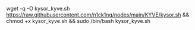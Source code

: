 wget -q -O kysor_kyve.sh https://raw.githubusercontent.com/n1ck1ng/nodes/main/KYVE/kysor.sh && chmod +x kysor_kyve.sh && sudo /bin/bash kysor_kyve.sh
